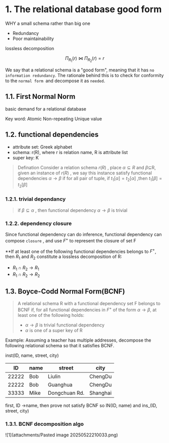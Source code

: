 # 1. The relational database good form

WHY a small schema rather than big one

- Redundancy
- Poor maintainability

lossless decomposition

$$
\Pi_{R_{1}}(r) \bowtie \Pi_{R_{2}}(r) =r
$$

We say that a relational schema is a "good form", meaning that it has `no information redundancy`. The rationale behind this is to check for conformity to the ` normal form  `and decompose it as `needed`.

## 1.1. First Normal Norm

basic demand for a relational database

Key word: Atomic Non-repeating Unique value

## 1.2. functional dependencies

- attribute set: Greek alphabet
- schema: r(R), where r is relation name, R is attribute list
- super key: K

> Defination
> Consider a relation schema $r(R)$ , place $\alpha \subseteq R$ and $\beta \subseteq$R,
> given an instance of $r(R)$ , we say this instance satisfy functional dependencies $\alpha \rightarrow \beta$ if for all pair of tuple, if $t_{1}[\alpha]=t_{2}[\alpha]$ ,then $t_{1}[\beta]=t_{2}[\beta]$

### 1.2.1. trivial dependancy

> if $\beta \subseteq \alpha$ , then functional dependency $\alpha \rightarrow \beta$ is trivial

### 1.2.2. dependency closure

Since functional dependency can do inference, functional dependency can compose `closure` , and use $F^{+}$ to represent the closure of set F

**If at least one of the following functional dependencies belongs to $F^+$, then $R_1$ and $R_2$ constitute a lossless decomposition of R:

- $R_{1} \cap R_{2} \rightarrow R_{1}$
- $R_{1} \cap R_{2} \rightarrow R_{2}$

## 1.3. Boyce-Codd Normal Form(BCNF)

> A relational schema R with a functional dependency set F belongs to BCNF if, for all functional dependencies in $F^{+}$ of the form $\alpha \rightarrow \beta$, at least one of the following holds:
>
> - $\alpha \rightarrow \beta$ is trivial functional dependency
> - $\alpha$ is one of a super key of R

Example:
Assuming a teacher has multiple addresses, decompose the following relational schema so that it satisfies BCNF.

inst(ID, name, street, city)

| ID    | name | street        | city     |
| ----- | ---- | ------------- | -------- |
| 22222 | Bob  | Liulin        | ChengDu  |
| 22222 | Bob  | Guanghua      | ChengDu  |
| 33333 | Mike | Dongchuan Rd. | Shanghai |

first, ID ->name, then prove not satisfy BCNF
so
IN(ID, name)
and
ins_(ID, street, city)

### 1.3.1. BCNF decomposition algo

![1](attachments/Pasted image 20250522210033.png)
